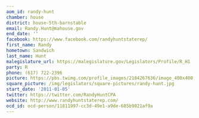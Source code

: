 ```yaml
---
aom_id: randy-hunt
chamber: house
district: house-5th-barnstable
email: Randy.Hunt@mahouse.gov
end_date: ''
facebook: https://www.facebook.com/randyhuntstaterep/
first_name: Randy
hometown: Sandwich
last_name: Hunt
malegislature_url: https://malegislature.gov/Legislators/Profile/R_H1
party: R
phone: (617) 722-2396
picture: https://pbs.twimg.com/profile_images/2184267636/image_400x400.jpg
square_picture: /img/legislators/square-pictures/randy-hunt.jpg
start_date: '2011-01-05'
twitter: https://twitter.com/RandyHuntCPA
website: http://www.randyhuntstaterep.com/
ocd_id: ocd-person/11811997-cc3d-49e1-a9de-685b9021af9a
---
```

